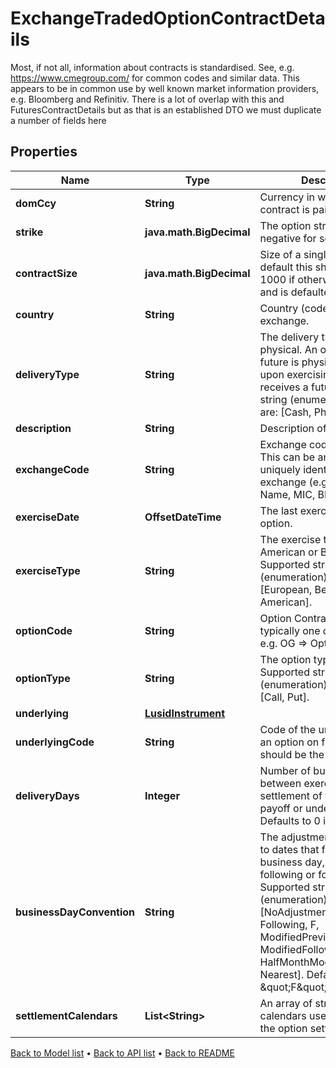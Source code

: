 

# ExchangeTradedOptionContractDetails

Most, if not all, information about contracts is standardised. See, e.g. https://www.cmegroup.com/ for  common codes and similar data. This appears to be in common use by well known market information providers, e.g. Bloomberg and Refinitiv.  There is a lot of overlap with this and FuturesContractDetails but as that is an established DTO we must duplicate a number of fields here

## Properties

| Name | Type | Description | Notes |
|------------ | ------------- | ------------- | -------------|
|**domCcy** | **String** | Currency in which the contract is paid. |  |
|**strike** | **java.math.BigDecimal** | The option strike, this can be negative for some options. |  |
|**contractSize** | **java.math.BigDecimal** | Size of a single contract. By default this should be set to 1000 if otherwise unknown and is defaulted to such. |  |
|**country** | **String** | Country (code) for the exchange. |  |
|**deliveryType** | **String** | The delivery type, cash or physical. An option on a future is physically settled if upon exercising the  holder receives a future.    Supported string (enumeration) values are: [Cash, Physical]. |  |
|**description** | **String** | Description of contract |  |
|**exchangeCode** | **String** | Exchange code for contract. This can be any string to uniquely identify the exchange (e.g. Exchange Name, MIC, BBG code). |  |
|**exerciseDate** | **OffsetDateTime** | The last exercise date of the option. |  |
|**exerciseType** | **String** | The exercise type, European, American or Bermudan.    Supported string (enumeration) values are: [European, Bermudan, American]. |  |
|**optionCode** | **String** | Option Contract Code, typically one or two letters, e.g. OG &#x3D;&gt; Option on Gold. |  |
|**optionType** | **String** | The option type, Call or Put.    Supported string (enumeration) values are: [Call, Put]. |  |
|**underlying** | [**LusidInstrument**](LusidInstrument.md) |  |  |
|**underlyingCode** | **String** | Code of the underlying, for an option on futures this should be the futures code. |  |
|**deliveryDays** | **Integer** | Number of business days between exercise date and settlement of the option payoff or underlying.  Defaults to 0 if not set. |  [optional] |
|**businessDayConvention** | **String** | The adjustment type to apply to dates that fall upon a non-business day, e.g. modified following or following.  Supported string (enumeration) values are: [NoAdjustment, Previous, P, Following, F, ModifiedPrevious, MP, ModifiedFollowing, MF, HalfMonthModifiedFollowing, Nearest].  Defaults to \&quot;F\&quot; if not set. |  [optional] |
|**settlementCalendars** | **List&lt;String&gt;** | An array of strings denoting calendars used in calculating the option settlement date. |  [optional] |



[Back to Model list](../README.md#documentation-for-models) &#8226; [Back to API list](../README.md#documentation-for-api-endpoints) &#8226; [Back to README](../README.md)


